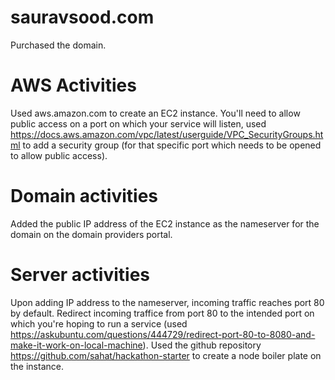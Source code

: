 # sauravsood.com

Purchased the domain.

# AWS Activities
Used aws.amazon.com to create an EC2 instance.
You'll need to allow public access on a port on which your service will listen, used https://docs.aws.amazon.com/vpc/latest/userguide/VPC_SecurityGroups.html to add a security group (for that specific port which needs to be opened to allow public access).

# Domain activities
Added the public IP address of the EC2 instance as the nameserver for the domain on the domain providers portal.

# Server activities
Upon adding IP address to the nameserver, incoming traffic reaches port 80 by default. Redirect incoming traffice from port 80 to the intended port on which you're hoping to run a service (used https://askubuntu.com/questions/444729/redirect-port-80-to-8080-and-make-it-work-on-local-machine).
Used the github repository https://github.com/sahat/hackathon-starter to create a node boiler plate on the instance.
